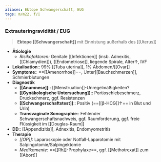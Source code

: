 ```yaml
---
aliases: Ektope Schwangerschaft, EUG
tags: m/m22, f/🦩
---
```

### Extrauteringravidität / EUG
> **Ektope [[Schwangerschaft]]** mit Einnistung außerhalb des [[Uterus]]
- **Ätiologie**
	- *Risikofaktoren:* Genitale [[Infektionen]] (insb. Adnexitis, [[Chlamydien]]), [[Endometriose]], liegende Spirale, Alter↑, IVF
- **Lokalisation**:: 99% [[Tuba uterina]], 1% Abdomen/[[Ovar]]
- **Symptome**:: ==[[Amenorrhoe]]==, Unter[[Bauchschmerzen]], Schmierblutungen
- **Diagnostik**
	- **[[Anamnese]]**:: [[Menstruation]]-Unregelmäßigkeiten?
	- **[[Gynäkologische Untersuchung]]**:: Portioschiebeschmerz, Druckschmerz, ggf. Resistenzen
	- **[[Schwangerschaftstest]]**:: Positiv (==[[β-HCG]]↑== in Blut und Urin)
	- **Transvaginale Sonographie**:: Fehlender Schwangerschaftsnachweis, ggf. Raumforderung, ggf. freie Flüssigkeit im [[Douglas-Raum]]
- **DD**:: [[Appendizitis]], Adnexitis, Endomyometritis
- **Therapie**
	- *[[OP]]:* Laparoskopie oder Notfall-Laparotomie mit Salpingotomie/Salpingektomie
	- *Medikamente:* ==[[Rh]]-Prophylaxe==, ggf. [[Methotrexat]] zum [[Abort]]